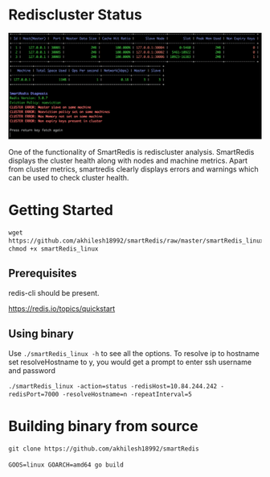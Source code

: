 # Rediscluster Status

![redis status](redisStatusImage.png)

One of the functionality of SmartRedis is rediscluster analysis. SmartRedis displays the cluster health along with nodes and machine metrics. Apart from cluster metrics, smartredis clearly displays errors and warnings which can be used to check cluster health.

# Getting Started
```
wget https://github.com/akhilesh18992/smartRedis/raw/master/smartRedis_linux
chmod +x smartRedis_linux
```

## Prerequisites
redis-cli should be present.

https://redis.io/topics/quickstart


## Using binary
Use `./smartRedis_linux -h` to see all the options.
To resolve ip to hostname set resolveHostname to y, you would get a prompt to enter ssh username and password
```
./smartRedis_linux -action=status -redisHost=10.84.244.242 -redisPort=7000 -resolveHostname=n -repeatInterval=5
```


# Building binary from source

```
git clone https://github.com/akhilesh18992/smartRedis

GOOS=linux GOARCH=amd64 go build
```

